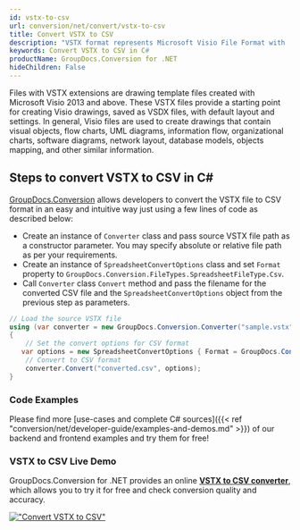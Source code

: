 ```yaml
---
id: vstx-to-csv
url: conversion/net/convert/vstx-to-csv
title: Convert VSTX to CSV
description: "VSTX format represents Microsoft Visio File Format with .vstx extension. Learn how to convert VSTX to CSV file programmatically in C# language using GroupDocs.Conversion for .NET library."
keywords: Convert VSTX to CSV in C#
productName: GroupDocs.Conversion for .NET
hideChildren: False
---
```


Files with VSTX extensions are drawing template files created with Microsoft Visio 2013 and above. These VSTX files provide a starting point for creating Visio drawings, saved as VSDX files, with default layout and settings. In general, Visio files are used to create drawings that contain visual objects, flow charts, UML diagrams, information flow, organizational charts, software diagrams, network layout, database models, objects mapping, and other similar information.

## Steps to convert VSTX to CSV in C#

[GroupDocs.Conversion](https://products.groupdocs.com/conversion/net) allows developers to convert the VSTX file to CSV format in an easy and intuitive way just using a few lines of code as described below:

* Create an instance of `Converter` class and pass source VSTX file path as a constructor parameter. You may specify absolute or relative file path as per your requirements. 
* Create an instance of `SpreadsheetConvertOptions` class and set `Format` property to `GroupDocs.Conversion.FileTypes.SpreadsheetFileType.Csv`.
* Call `Converter` class `Convert` method and pass the filename for the converted CSV file and the `SpreadsheetConvertOptions` object from the previous step as parameters.

```csharp
// Load the source VSTX file
using (var converter = new GroupDocs.Conversion.Converter("sample.vstx"))
{
    // Set the convert options for CSV format
   var options = new SpreadsheetConvertOptions { Format = GroupDocs.Conversion.FileTypes.SpreadsheetFileType.Csv };
    // Convert to CSV format
    converter.Convert("converted.csv", options);
}
```

### Code Examples

Please find more [use-cases and complete C# sources]({{< ref "conversion/net/developer-guide/examples-and-demos.md" >}}) of our backend and frontend examples and try them for free!

### VSTX to CSV Live Demo

GroupDocs.Conversion for .NET provides an online [**VSTX to CSV converter**](https://products.groupdocs.app/conversion/vstx-to-csv), which allows you to try it for free and check conversion quality and accuracy.

[!["Convert VSTX to CSV"](conversion/net/images/convert-to-csv/convert-vstx-to-csv.png)](https://products.groupdocs.app/conversion/vstx-to-csv)